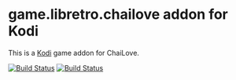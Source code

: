 # game.libretro.chailove addon for Kodi

This is a [Kodi](http://kodi.tv) game addon for ChaiLove.

[![Build Status](https://travis-ci.org/kodi-game/game.libretro.chailove.svg?branch=master)](https://travis-ci.org/kodi-game/game.libretro.chailove)
[![Build Status](https://ci.appveyor.com/api/projects/status/github/kodi-game/game.libretro.chailove?svg=true)](https://ci.appveyor.com/project/kodi-game/game-libretro-chailove)
